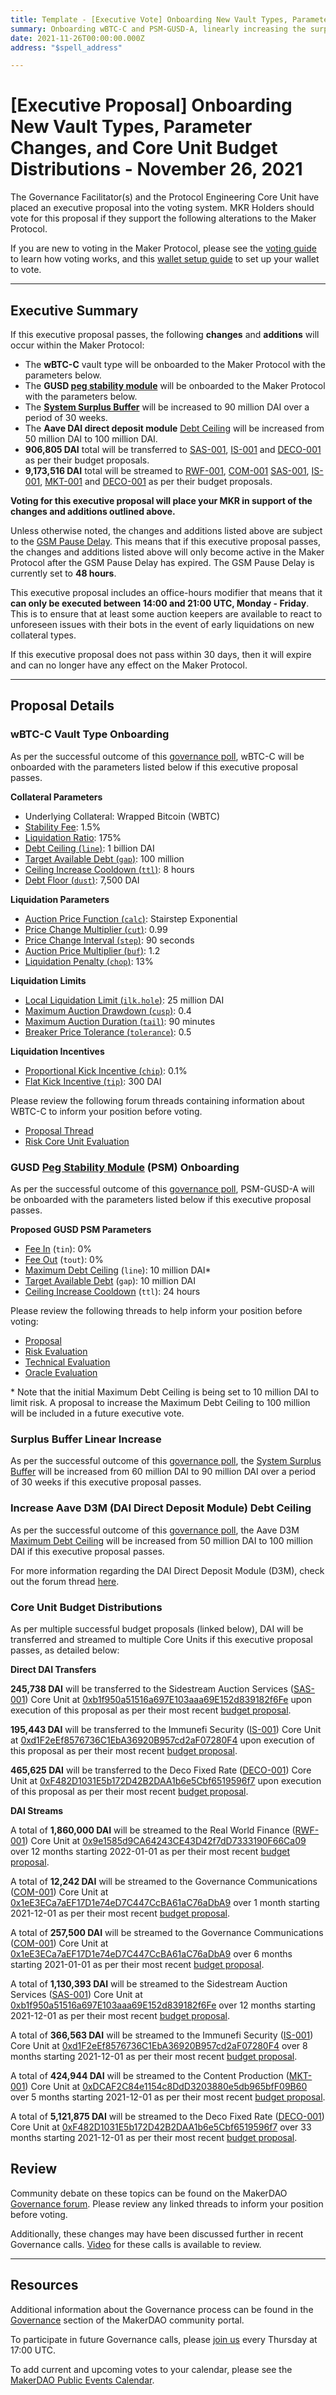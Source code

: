 ```yaml
---
title: Template - [Executive Vote] Onboarding New Vault Types, Parameter Changes, and Core Unit Budget Distributions - November 26, 2021
summary: Onboarding wBTC-C and PSM-GUSD-A, linearly increasing the surplus buffer, increasing D3M Debt Ceiling, and distributing Core Unit Budgets.
date: 2021-11-26T00:00:00.000Z
address: "$spell_address"

---
```

# [Executive Proposal] Onboarding New Vault Types, Parameter Changes, and Core Unit Budget Distributions - November 26, 2021

The Governance Facilitator(s) and the Protocol Engineering Core Unit have placed an executive proposal into the voting system. MKR Holders should vote for this proposal if they support the following alterations to the Maker Protocol.

If you are new to voting in the Maker Protocol, please see the [voting guide](https://community-development.makerdao.com/en/learn/governance/how-voting-works/) to learn how voting works, and this [wallet setup guide](https://community-development.makerdao.com/en/learn/governance/voting-setup/) to set up your wallet to vote.

---

## Executive Summary

If this executive proposal passes, the following **changes** and **additions** will occur within the Maker Protocol:
- The **wBTC-C** vault type will be onboarded to the Maker Protocol with the parameters below.
- The **GUSD [peg stability module](https://makerdao.world/en/learn/governance/module-psm)** will be onboarded to the Maker Protocol with the parameters below.
- The **[System Surplus Buffer](https://makerdao.world/en/learn/governance/param-system-surplus-buffer)** will be increased to 90 million DAI over a period of 30 weeks.
- The **Aave DAI direct deposit module** [Debt Ceiling](https://makerdao.world/en/learn/governance/module-dciam) will be increased from 50 million DAI to 100 million DAI.
- **906,805 DAI** total will be transferred to [SAS-001](https://mips.makerdao.com/mips/details/MIP39c2SP25), [IS-001](https://mips.makerdao.com/mips/details/MIP39c2SP24) and [DECO-001](https://mips.makerdao.com/mips/details/MIP39c2SP23) as per their budget proposals.
- **9,173,516 DAI** total will be streamed to [RWF-001](https://mips.makerdao.com/mips/details/MIP39c2SP1), [COM-001](https://mips.makerdao.com/mips/details/MIP39c2SP8) [SAS-001](https://mips.makerdao.com/mips/details/MIP39c2SP25), [IS-001](https://mips.makerdao.com/mips/details/MIP39c2SP24), [MKT-001](https://mips.makerdao.com/mips/details/MIP39c2SP5) and [DECO-001](https://mips.makerdao.com/mips/details/MIP39c2SP23) as per their budget proposals.


**Voting for this executive proposal will place your MKR in support of the changes and additions outlined above.**

Unless otherwise noted, the changes and additions listed above are subject to the [GSM Pause Delay](https://community-development.makerdao.com/en/learn/governance/param-gsm-pause-delay). This means that if this executive proposal passes, the changes and additions listed above will only become active in the Maker Protocol after the GSM Pause Delay has expired. The GSM Pause Delay is currently set to **48 hours**.

This executive proposal includes an office-hours modifier that means that it **can only be executed between 14:00 and 21:00 UTC, Monday - Friday**. This is to ensure that at least some auction keepers are available to react to unforeseen issues with their bots in the event of early liquidations on new collateral types.

If this executive proposal does not pass within 30 days, then it will expire and can no longer have any effect on the Maker Protocol.

---

## Proposal Details

### wBTC-C Vault Type Onboarding

As per the successful outcome of this [governance poll](https://vote.makerdao.com/polling/QmdVYMRo?network=mainnet#poll-detail), wBTC-C will be onboarded with the parameters listed below if this executive proposal passes.

**Collateral Parameters**

* Underlying Collateral: Wrapped Bitcoin (WBTC)
* [Stability Fee](https://community-development.makerdao.com/en/learn/governance/param-stability-fee): 1.5%
* [Liquidation Ratio](https://community-development.makerdao.com/en/learn/governance/param-liquidation-ratio): 175%
* [Debt Ceiling (`line`)](https://community-development.makerdao.com/en/learn/governance/param-debt-ceiling): 1 billion DAI
* [Target Available Debt (`gap`)](https://makerdao.world/en/learn/governance/module-dciam): 100 million
* [Ceiling Increase Cooldown (`ttl`)](https://makerdao.world/en/learn/governance/module-dciam): 8 hours
* [Debt Floor (`dust`)](https://community-development.makerdao.com/en/learn/governance/param-debt-floor): 7,500 DAI

**Liquidation Parameters**

* [Auction Price Function (`calc`)](https://community-development.makerdao.com/en/learn/governance/param-auction-price-function): Stairstep Exponential
* [Price Change Multiplier (`cut`)](https://community-development.makerdao.com/en/learn/governance/param-auction-price-function): 0.99
* [Price Change Interval (`step`)](https://community-development.makerdao.com/en/learn/governance/param-auction-price-function): 90 seconds
* [Auction Price Multiplier (`buf`)](https://community-development.makerdao.com/en/learn/governance/param-auction-price-multiplier): 1.2
* [Liquidation Penalty (`chop`)](https://community-development.makerdao.com/en/learn/governance/param-liquidation-penalty): 13%

**Liquidation Limits**

* [Local Liquidation Limit (`ilk.hole`)](https://community-development.makerdao.com/en/learn/governance/param-local-liquidation-limit): 25 million DAI
* [Maximum Auction Drawdown (`cusp`)](https://community-development.makerdao.com/en/learn/governance/param-max-auction-drawdown): 0.4
* [Maximum Auction Duration (`tail`)](https://community-development.makerdao.com/en/learn/governance/param-max-auction-duration): 90 minutes
* [Breaker Price Tolerance (`tolerance`)](https://community-development.makerdao.com/en/learn/governance/param-breaker-price-tolerance): 0.5

**Liquidation Incentives**

* [Proportional Kick Incentive (`chip`)](https://community-development.makerdao.com/en/learn/governance/param-proportional-kick-incentive): 0.1%
* [Flat Kick Incentive (`tip`)](https://community-development.makerdao.com/en/learn/governance/param-flat-kick-incentive): 300 DAI

Please review the following forum threads containing information about WBTC-C to inform your position before voting.
* [Proposal Thread](https://forum.makerdao.com/t/signal-request-new-vault-type-for-wbtc-with-a-higher-lr/11579)
* [Risk Core Unit Evaluation](https://forum.makerdao.com/t/proposed-risk-parameters-for-wbtc-c-vault-type/11707)


### GUSD [Peg Stability Module](https://makerdao.world/en/learn/governance/module-psm) (PSM) Onboarding

As per the successful outcome of this [governance poll](https://vote.makerdao.com/polling/QmayeEjz?network=mainnet), PSM-GUSD-A will be onboarded with the parameters listed below if this executive proposal passes.

**Proposed GUSD PSM Parameters**

* [Fee In](https://makerdao.world/en/learn/governance/module-psm) (`tin`): 0%
* [Fee Out](https://makerdao.world/en/learn/governance/module-psm) (`tout`): 0%
* [Maximum Debt Ceiling](https://makerdao.world/en/learn/governance/module-dciam) (`line`): 10 million DAI\*
* [Target Available Debt](https://makerdao.world/en/learn/governance/module-dciam) (`gap`): 10 million DAI
* [Ceiling Increase Cooldown](https://makerdao.world/en/learn/governance/module-dciam) (`ttl`): 24 hours

Please review the following threads to help inform your position before voting:
* [Proposal](https://forum.makerdao.com/t/proposal-gusd-psm/11148)
* [Risk Evaluation](https://forum.makerdao.com/t/psm-gusd-a-collateral-onboarding-risk-evaluation/11559)
* [Technical Evaluation](https://forum.makerdao.com/t/gusd-erc20-token-smart-contract-technical-assessment/4603)
* [Oracle Evaluation](https://forum.makerdao.com/t/mip10c3-sp13-proposal-gusd-oracle-collateral-onboarding-oracle-assessment/4777)

\* Note that the initial Maximum Debt Ceiling is being set to 10 million DAI to limit risk. A proposal to increase the Maximum Debt Ceiling to 100 million will be included in a future executive vote.

### Surplus Buffer Linear Increase

As per the successful outcome of this [governance poll](https://vote.makerdao.com/polling/QmUqfZRv?network=mainnet#poll-detail), the [System Surplus Buffer](https://makerdao.world/en/learn/governance/param-system-surplus-buffer) will be increased from 60 million DAI to 90 million DAI over a period of 30 weeks if this executive proposal passes.

### Increase Aave D3M (DAI Direct Deposit Module) Debt Ceiling 

As per the successful outcome of this [governance poll](https://vote.makerdao.com/polling/QmZhvNu5?network=mainnet), the Aave D3M [Maximum Debt Ceiling](https://makerdao.world/en/learn/governance/module-dciam) will be increased from 50 million DAI to 100 million DAI if this executive proposal passes.

For more information regarding the DAI Direct Deposit Module (D3M), check out the forum thread [here](https://forum.makerdao.com/t/discussion-direct-deposit-dai-module-d3m/7357).

### Core Unit Budget Distributions

As per multiple successful budget proposals (linked below), DAI will be transferred and streamed to multiple Core Units if this executive proposal passes, as detailed below:

**Direct DAI Transfers**

**245,738 DAI** will be transferred to the Sidestream Auction Services ([SAS-001](https://mips.makerdao.com/mips/details/MIP39c2SP25)) Core Unit at [0xb1f950a51516a697E103aaa69E152d839182f6Fe](https://etherscan.io/address/0xb1f950a51516a697E103aaa69E152d839182f6Fe) upon execution of this proposal as per their  most recent [budget proposal](https://mips.makerdao.com/mips/details/MIP40c3SP43).  

**195,443 DAI** will be transferred to the Immunefi Security ([IS-001](https://mips.makerdao.com/mips/details/MIP39c2SP24)) Core Unit at [0xd1F2eEf8576736C1EbA36920B957cd2aF07280F4](https://etherscan.io/address/0xd1F2eEf8576736C1EbA36920B957cd2aF07280F4) upon execution of this proposal as per their  most recent [budget proposal](https://mips.makerdao.com/mips/details/MIP40c3SP42).  

**465,625 DAI** will be transferred to the Deco Fixed Rate ([DECO-001](https://mips.makerdao.com/mips/details/MIP39c2SP23)) Core Unit at [0xF482D1031E5b172D42B2DAA1b6e5Cbf6519596f7](https://etherscan.io/address/0xF482D1031E5b172D42B2DAA1b6e5Cbf6519596f7) upon execution of this proposal as per their  most recent [budget proposal](https://mips.makerdao.com/mips/details/MIP40c3SP35).  



**DAI Streams**

A total of **1,860,000 DAI** will be streamed to the Real World Finance ([RWF-001](https://mips.makerdao.com/mips/details/MIP39c2SP1)) Core Unit at [0x9e1585d9CA64243CE43D42f7dD7333190F66Ca09](https://etherscan.io/address/0x9e1585d9CA64243CE43D42f7dD7333190F66Ca09) over 12 months starting 2022-01-01 as per their most recent [budget proposal](https://mips.makerdao.com/mips/details/MIP40c3SP39).  

A total of **12,242 DAI** will be streamed to the Governance Communications ([COM-001](https://mips.makerdao.com/mips/details/MIP39c2SP8)) Core Unit at [0x1eE3ECa7aEF17D1e74eD7C447CcBA61aC76aDbA9](https://etherscan.io/address/0x1eE3ECa7aEF17D1e74eD7C447CcBA61aC76aDbA9) over 1 month starting 2021-12-01 as per their most recent [budget proposal](https://mips.makerdao.com/mips/details/MIP40c3SP40).  

A total of **257,500 DAI** will be streamed to the Governance Communications ([COM-001](https://mips.makerdao.com/mips/details/MIP39c2SP8)) Core Unit at [0x1eE3ECa7aEF17D1e74eD7C447CcBA61aC76aDbA9](https://etherscan.io/address/0x1eE3ECa7aEF17D1e74eD7C447CcBA61aC76aDbA9) over 6 months starting 2021-01-01 as per their most recent [budget proposal](https://mips.makerdao.com/mips/details/MIP40c3SP40).  

A total of **1,130,393 DAI** will be streamed to the Sidestream Auction Services ([SAS-001](https://mips.makerdao.com/mips/details/MIP39c2SP25)) Core Unit at [0xb1f950a51516a697E103aaa69E152d839182f6Fe](https://etherscan.io/address/0xb1f950a51516a697E103aaa69E152d839182f6Fe) over 12 months starting 2021-12-01 as per their most recent [budget proposal](https://mips.makerdao.com/mips/details/MIP40c3SP43).  

A total of **366,563 DAI** will be streamed to the Immunefi Security ([IS-001](https://mips.makerdao.com/mips/details/MIP39c2SP24)) Core Unit at [0xd1F2eEf8576736C1EbA36920B957cd2aF07280F4](https://etherscan.io/address/0xd1F2eEf8576736C1EbA36920B957cd2aF07280F4) over 8 months starting 2021-12-01 as per their most recent [budget proposal](https://mips.makerdao.com/mips/details/MIP40c3SP42).  

A total of **424,944 DAI** will be streamed to the Content Production ([MKT-001](https://mips.makerdao.com/mips/details/MIP39c2SP5)) Core Unit at [0xDCAF2C84e1154c8DdD3203880e5db965bfF09B60](https://etherscan.io/address/0xDCAF2C84e1154c8DdD3203880e5db965bfF09B60) over 5 months starting 2021-12-01 as per their most recent [budget proposal](https://mips.makerdao.com/mips/details/MIP40c3SP33).  

A total of **5,121,875 DAI** will be streamed to the Deco Fixed Rate ([DECO-001](https://mips.makerdao.com/mips/details/MIP39c2SP23)) Core Unit at [0xF482D1031E5b172D42B2DAA1b6e5Cbf6519596f7](https://etherscan.io/address/0xF482D1031E5b172D42B2DAA1b6e5Cbf6519596f7) over 33 months starting 2021-12-01 as per their most recent [budget proposal](https://mips.makerdao.com/mips/details/MIP40c3SP35).  

## Review

Community debate on these topics can be found on the MakerDAO [Governance forum](https://forum.makerdao.com/). Please review any linked threads to inform your position before voting.

Additionally, these changes may have been discussed further in recent Governance calls. [Video](https://www.youtube.com/playlist?list=PLLzkWCj8ywWNq5-90-Id6VPSsrk4OWVan) for these calls is available to review.

---

## Resources

Additional information about the Governance process can be found in the [Governance](https://community-development.makerdao.com/en/learn/governance) section of the MakerDAO community portal.

To participate in future Governance calls, please [join us](https://github.com/makerdao/community/tree/master/governance/governance-and-risk-meetings) every Thursday at 17:00 UTC.

To add current and upcoming votes to your calendar, please see the [MakerDAO Public Events Calendar](https://calendar.google.com/calendar/embed?src=makerdao.com_3efhm2ghipksegl009ktniomdk%40group.calendar.google.com&ctz=UTC&mode=week&showCalendars=0&showPrint=0).
